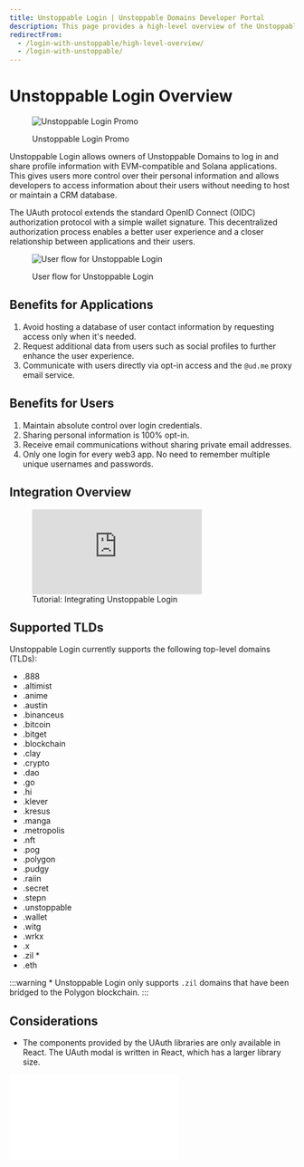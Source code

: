 ```yaml
---
title: Unstoppable Login | Unstoppable Domains Developer Portal
description: This page provides a high-level overview of the Unstoppable Login feature.
redirectFrom:
  - /login-with-unstoppable/high-level-overview/
  - /login-with-unstoppable/
---
```


# Unstoppable Login Overview

<figure>

![Unstoppable Login Promo](/images/login-promo.png)

<figcaption>Unstoppable Login Promo</figcaption>
</figure>

Unstoppable Login allows owners of Unstoppable Domains to log in and share profile information with EVM-compatible and Solana applications. This gives users more control over their personal information and allows developers to access information about their users without needing to host or maintain a CRM database.

The UAuth protocol extends the standard OpenID Connect (OIDC) authorization protocol with a simple wallet signature. This decentralized authorization process enables a better user experience and a closer relationship between applications and their users.

<figure>

![User flow for Unstoppable Login](/images/login-with-unstoppable-flow-revised.png "#width=50%")

<figcaption>User flow for Unstoppable Login</figcaption>
</figure>

## Benefits for Applications

1. Avoid hosting a database of user contact information by requesting access only when it's needed.
2. Request additional data from users such as social profiles to further enhance the user experience.
3. Communicate with users directly via opt-in access and the `@ud.me` proxy email service.

## Benefits for Users

1. Maintain absolute control over login credentials.
2. Sharing personal information is 100% opt-in.
3. Receive email communications without sharing private email addresses.
4. Only one login for every web3 app. No need to remember multiple unique usernames and passwords.

## Integration Overview

<figure>
<div class="video-container">
<iframe src="https://www.youtube.com/embed/3-7CLFB7tCw" title="YouTube video player" frameborder="0" allow="accelerometer; autoplay; clipboard-write; encrypted-media; gyroscope; picture-in-picture; web-share" allowfullscreen></iframe>
</div>
<figcaption>Tutorial: Integrating Unstoppable Login</figcation>
</figure>

## Supported TLDs

Unstoppable Login currently supports the following top-level domains (TLDs):

- .888
- .altimist
- .anime
- .austin
- .binanceus
- .bitcoin
- .bitget
- .blockchain
- .clay
- .crypto
- .dao
- .go
- .hi
- .klever
- .kresus
- .manga
- .metropolis
- .nft
- .pog
- .polygon
- .pudgy
- .raiin
- .secret
- .stepn
- .unstoppable
- .wallet
- .witg
- .wrkx
- .x
- .zil \*
- .eth

:::warning \* Unstoppable Login only supports `.zil` domains that have been bridged to the Polygon blockchain.
:::

## Considerations

- The components provided by the UAuth libraries are only available in React. The UAuth modal is written in React, which has a larger library size.

<embed src="/snippets/_developer-survey-embed.md" />
